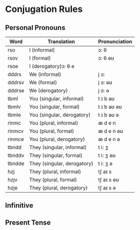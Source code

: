 # Conjugation Rules

## Personal Pronouns
Word|Translation|Pronunciation
---|---|---
rso|I (informal)|ɔ: θ 
rsov|I (formal)|ɔ: θ əʊ
rsoe|I (derogatory)ɔ: θ ə
dddrs|We (informal)|j ɔ:
dddrsv|We (formal)|j ɔ: əʊ
dddrse|We (derogatory)|j ɔ: ə
tbml|You (singular, informal)|t ɪ b aʊ 
tbmlv|You (singular, formal)|t ɪ b aʊ əʊ
tbmle|You (singular, derogatory)|t ɪ b aʊ ə
rinmc|You (plural, informal)|æ d e n
rinmcv|You (plural, formal)|æ d e n əʊ
rinmce|You (plural, derogatory)|æ d e n ə
tbndd|They (singular, informal)|t i: ʒ
tbnddv|They (singular, formal)|t i: ʒ əʊ
tbndde|They (singular, derogatory)|t i: ʒ ə
hzj|They (plural, informal)|tʃ aɪ s
hzjv|They (plural, formal)|tʃ aɪ s əʊ
hzje|They (plural, derogatory)|tʃ aɪ s ə
## Infinitive

## Present Tense